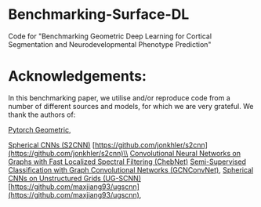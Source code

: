 # Benchmarking-Surface-DL
Code for "Benchmarking Geometric Deep Learning for Cortical Segmentation and Neurodevelopmental Phenotype Prediction"


# Acknowledgements:
In this benchmarking paper, we utilise and/or reproduce code from a number of different sources and models, for which we are very grateful.
We thank the authors of:

[Pytorch Geometric](https://arxiv.org/abs/1903.02428),

[Spherical CNNs (S2CNN)](https://arxiv.org/abs/1801.10130) [https://github.com/jonkhler/s2cnn](https://github.com/jonkhler/s2cnn)\\
[Convolutional Neural Networks on Graphs with Fast Localized Spectral Filtering
(ChebNet)](https://arxiv.org/abs/1606.09375)
[Semi-Supervised Classification with Graph Convolutional Networks (GCNConvNet)](https://arxiv.org/abs/1609.02907),
[Spherical CNNs on Unstructured Grids (UG-SCNN)](https://arxiv.org/abs/1901.02039)[https://github.com/maxjiang93/ugscnn](https://github.com/maxjiang93/ugscnn),

